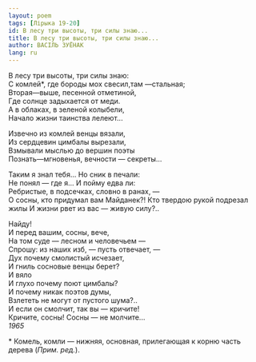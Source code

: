 ```yaml
---
layout: poem
tags: [Лірыка 19-20]
id: В лесу три высоты, три силы знаю...
title: В лесу три высоты, три силы знаю...
author: ВАСІЛЬ ЗУЁНАК
lang: ru
---
```



В лесу три высоты, три силы знаю:  
С комлей\*, где бороды мох свесил,там —стальная;  
Вторая—выше, песенной отметиной,  
Где солнце задыхается от меди.  
А в облаках, в зеленой колыбели,  
Начало жизни таинства лелеют...  

Извечно из комлей венцы вязали,  
Из сердцевин цимбалы вырезали,  
Взмывали мыслью до вершин поэты  
Познать—мгновенья, вечности — секреты...  

Таким я знал тебя... Но сник в печали:  
Не понял — где я... И пойму едва ли:  
Ребристые, в подсечках, словно в ранах, —  
О сосны, кто придумал вам Майданек?! Кто твердою рукой подрезал жилы И
жизни рвет из вас — живую силу?..  

Найду!  
И перед вашим, сосны, вече,  
На том суде — лесном и человечьем —  
Спрошу: из наших изб, — пусть отвечает, —  
Дух почему смолистый исчезает,  
И гниль сосновые венцы берет?  
И вяло  
И глухо почему поют цимбалы?  
И почему никак поэтов думы,  
Взлететь не могут от пустого шума?..  
И если он смолчит, так вы — кричите!  
Кричите, сосны! Сосны — не молчите...  
*1965*  

\* Комель, комли — нижняя, основная, прилегающая к корню часть дерева (*Прим. ред.*).  
